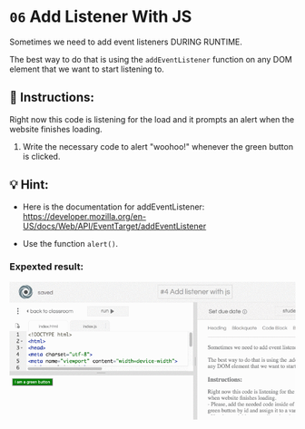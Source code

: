# `06` Add Listener With JS

Sometimes we need to add event listeners DURING RUNTIME.

The best way to do that is using the `addEventListener` function on any DOM element that we want to start listening to.

## 📝 Instructions:

Right now this code is listening for the load and it prompts an alert when the website finishes loading. 

1. Write the necessary code to alert "woohoo!" whenever the green button is clicked.

## 💡 Hint:

- Here is the documentation for addEventListener: https://developer.mozilla.org/en-US/docs/Web/API/EventTarget/addEventListener

- Use the function `alert()`.

### Expexted result:

![06-add-listener-with-js](../../.learn/assets/a1mgdPD.gif?raw=true)
